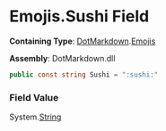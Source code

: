 # Emojis\.Sushi Field

**Containing Type**: [DotMarkdown](../../README.md)\.[Emojis](../README.md)

**Assembly**: DotMarkdown\.dll

```csharp
public const string Sushi = ":sushi:"
```

### Field Value

System\.[String](https://docs.microsoft.com/en-us/dotnet/api/system.string)